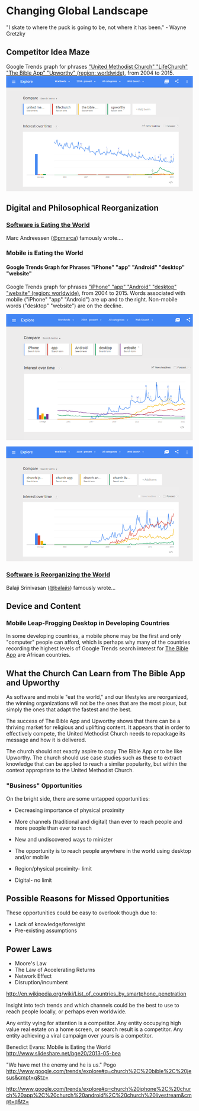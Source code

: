 # Changing Global Landscape

"I skate to where the puck is going to be, not where it has been." - Wayne Gretzky

## Competitor Idea Maze

Google Trends graph for phrases ["United Methodist Church" "LifeChurch" "The Bible App" "Upworthy" (region: worldwide)](http://www.google.com/trends/explore#q=United%20Methodist%20Church%2C%20LifeChurch%2C%20The%20Bible%20App%2C%20Upworthy&cmpt=q&tz=), from 2004 to 2015.
![](google-maps-and-trends/google-trends-united-methodist-church-lifechurch-the-bible-app-upworthy.png)

## Digital and Philosophical Reorganization

### [Software is Eating the World](http://online.wsj.com/article/SB10001424053111903480904576512250915629460.html)

Marc Andreessen ([@pmarca](https://twitter.com/pmarca)) famously wrote.... 

### Mobile is Eating the World

#### Google Trends Graph for Phrases "iPhone" "app" "Android" "desktop" "website"

Google Trends graph for phrases ["iPhone" "app" "Android" "desktop" "website" (region: worldwide)](http://www.google.com/trends/explore#q=iPhone%2C%20app%2C%20Android%2C%20desktop%2C%20website&cmpt=q&tz=), from 2004 to 2015. Words associated with mobile ("iPhone" "app" "Android") are up and to the right. Non-mobile words ("desktop" "website") are on the decline.

![](google-maps-and-trends/google-trends-iphone-app-android-desktop-website.png)

![](google-maps-and-trends/google-trends-church-iphone-church-app-church-android-church-livestream.png)

### [Software is Reorganizing the World](http://www.wired.com/2013/11/software-is-reorganizing-the-world-and-cloud-formations-could-lead-to-physical-nations)

Balaji Srinivasan ([@balajis](https://twitter.com/balajis)) famously wrote... 



## Device and Content

### Mobile Leap-Frogging Desktop in Developing Countries 

 In some developing countries, a mobile phone may be the first and only "computer" people can afford, which is perhaps why many of the countries recording the highest levels of Google Trends search interest for [The Bible App](the_bible_app_case_study.md) are African countries. 
 
## What the Church Can Learn from The Bible App and Upworthy 

As software and mobile "eat the world," and our lifestyles are reorganized, the winning organizations will not be the ones that are the most pious, but simply the ones that adapt the fastest and the best.

The success of The Bible App and Upworthy shows that there can be a thriving market for religious and uplifting content. It appears that in order to effectively compete, the United Methodist Church needs to repackage its message and how it is delivered. 

The church should not exactly aspire to copy The Bible App or to be like Upworthy. The church should use case studies such as these to extract knowledge that can be applied to reach a similar popularity, but within the context appropriate to the United Methodist Church. 

### "Business" Opportunities
On the bright side, there are some untapped opportunities:
* Decreasing importance of physical proximity
* More channels (traditional and digital) than ever to reach people and more people than ever to reach
* New and undiscovered ways to minister

* The opportunity is to reach people anywhere in the world using desktop and/or mobile
* Region/physical proximity- limit
* Digital- no limit

## Possible Reasons for Missed Opportunities 
These opportunities could be easy to overlook though due to:
* Lack of knowledge/foresight
* Pre-existing assumptions






## Power Laws
* Moore's Law
* The Law of Accelerating Returns
* Network Effect
* Disruption/incumbent

http://en.wikipedia.org/wiki/List_of_countries_by_smartphone_penetration

Insight into tech trends and which channels could be the best to use to reach people locally, or perhaps even worldwide.

Any entity vying for attention is a competitor. Any entity occupying high value real estate on a home screen, or search result is a competitor. Any entity achieving a viral campaign over yours is a competitor. 

Benedict Evans: Mobile is Eating the World
http://www.slideshare.net/bge20/2013-05-bea

"We have met the enemy and he is us." Pogo
http://www.google.com/trends/explore#q=church%2C%20bible%2C%20jesus&cmpt=q&tz=

http://www.google.com/trends/explore#q=church%20iphone%2C%20church%20app%2C%20church%20android%2C%20church%20livestream&cmpt=q&tz=







 









